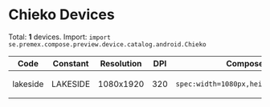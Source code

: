 # Chieko Devices

Total: **1** devices. Import: `import se.premex.compose.preview.device.catalog.android.Chieko`

| Code | Constant | Resolution | DPI | Compose Spec | Preview Usage |
|------|----------|------------|-----|-------------|---------------|
| lakeside | LAKESIDE | 1080x1920 | 320 | `spec:width=1080px,height=1920px,dpi=320` | `@Preview(device = Chieko.LAKESIDE)` |

<!-- Generated automatically. Do not edit manually. -->
